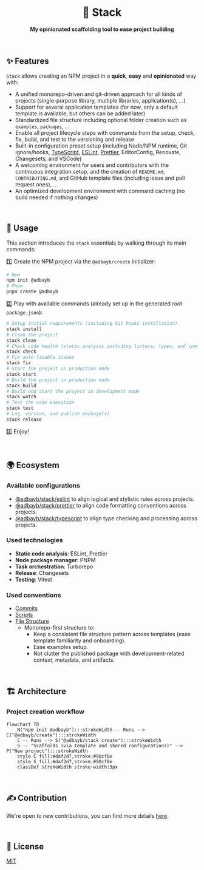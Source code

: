 <div align="center">
    <h1>🦦 Stack</h1>
    <strong>My opinionated scaffolding tool to ease project building</strong>
</div>
<br>
<br>

## ✨ Features

`Stack` allows creating an NPM project in a **quick**, **easy** and **opinionated** way with:

- A unified monorepo-driven and git-driven approach for all kinds of projects (single-purpose library, multiple libraries, application(s), ...)
- Support for several application templates (for now, only a default template is available, but others can be added later)
- Standardized file structure including optional folder creation such as `examples`, `packages`, ...
- Enable all project lifecycle steps with commands from the setup, check, fix, build, and test to the versioning and release
- Built-in configuration preset setup (including Node/NPM runtime, Git ignore/hooks, [TypeScript](./config/typescript/), [ESLint](./config/eslint), [Prettier](./config/prettier/), EditorConfig, Renovate, Changesets, and VSCode)
- A welcoming environment for users and contributors with the continuous integration setup, and the creation of `README.md`, `CONTRIBUTING.md`, and GitHub template files (including issue and pull request ones), ...
- An optimized development environment with command caching (no build needed if nothing changes)

<br>

## 🚀 Usage

This section introduces the `stack` essentials by walking through its main commands:

1️⃣ Create the NPM project via the `@adbayb/create` initializer:

```bash
# Npm
npm init @adbayb
# Pnpm
pnpm create @adbayb
```

2️⃣ Play with available commands (already set up in the generated root `package.json`):

```bash
# Setup initial requirements (including Git hooks installation)
stack install
# Clean the project
stack clean
# Check code health (static analysis including linters, types, and commit message)
stack check
# Fix auto-fixable issues
stack fix
# Start the project in production mode
stack start
# Build the project in production mode
stack build
# Build and start the project in development mode
stack watch
# Test the code execution
stack test
# Log, version, and publish package(s)
stack release
```

3️⃣ Enjoy!

<br>

## 🌍 Ecosystem

### Available configurations

- [@adbayb/stack/eslint](https://github.com/adbayb/stack/blob/main/stack/config/eslint/) to align logical and stylistic rules across projects.
- [@adbayb/stack/prettier](https://github.com/adbayb/stack/blob/main/stack/config/prettier/) to align code formatting conventions across projects.
- [@adbayb/stack/typescript](https://github.com/adbayb/stack/blob/main/stack/config/typescript/) to align type checking and processing across projects.

### Used technologies

- **Static code analysis**: ESLint, Prettier
- **Node package manager**: PNPM
- **Task orchestration**: Turborepo
- **Release**: Changesets
- **Testing**: Vitest

### Used conventions

- [Commits](https://www.conventionalcommits.org/)
- [Scripts](https://conventionalscripts.org/)
- [File Structure](https://nx.dev/concepts/decisions/folder-structure)
  - Monorepo-first structure to:
    - Keep a consistent file structure pattern across templates (ease template familiarity and onboarding).
    - Ease examples setup.
    - Not clutter the published package with development-related context, metadata, and artifacts.

<br>

## 🏗️ Architecture

### Project creation workflow

```mermaid
flowchart TD
    N("npm init @adbayb"):::strokeWidth -- Runs --> C("@adbayb/create"):::strokeWidth
    C -- Runs --> S("@adbayb/stack create"):::strokeWidth
    S -- "Scaffolds (via template and shared configurations)" --> P("New project"):::strokeWidth
    style C fill:#daf2d7,stroke:#90cf8e
    style S fill:#daf2d7,stroke:#90cf8e
    classDef strokeWidth stroke-width:3px
```

<br>

## ✍️ Contribution

We're open to new contributions, you can find more details [here](https://github.com/adbayb/stack/blob/main/CONTRIBUTING.md).

<br>

## 📖 License

[MIT](https://github.com/adbayb/stack/blob/main/LICENSE "License MIT")

<br>
